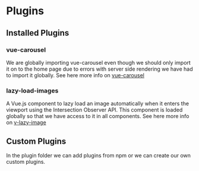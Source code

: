 # Plugins

## Installed Plugins

### vue-carousel

We are globally importing vue-carousel even though we should only import it on to the home page due to errors with server side rendering we have had to import it globally. See here more info on [vue-carousel](https://github.com/SSENSE/vue-carousel)

### lazy-load-images

A Vue.js component to lazy load an image automatically when it enters the viewport using the Intersection Observer API. This component is loaded globally so that we have access to it in all components. See here more info on [v-lazy-image](https://github.com/alexjoverm/v-lazy-image)

## Custom Plugins

In the plugin folder we can add plugins from npm or we can create our own custom plugins.
